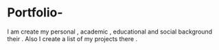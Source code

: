 # Portfolio-
I am create my personal , academic , educational and social background their . Also I create a list of my projects there .
